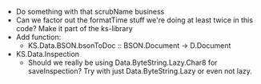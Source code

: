 - Do something with that scrubName business
- Can we factor out the formatTime stuff we're doing at least twice in this code? Make it part of the ks-library
- Add function:
   - KS.Data.BSON.bsonToDoc :: BSON.Document -> D.Document
- KS.Data.Inspection
   - Should we really be using Data.ByteString.Lazy.Char8 for
     saveInspection? Try with just Data.ByteString.Lazy or even
     not lazy.
